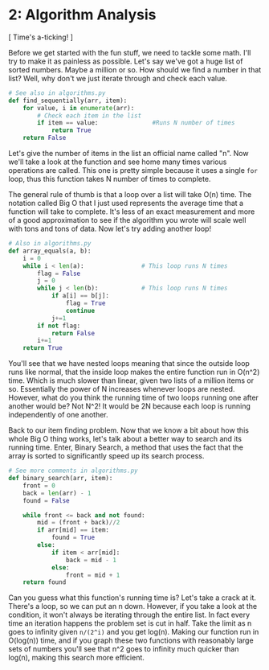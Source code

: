 # 2: Algorithm Analysis

[ Time's a-ticking! ]

Before we get started with the fun stuff, we need to tackle some math. I'll try
to make it as painless as possible. Let's say we've got a huge list of sorted numbers.
Maybe a million or so. How should we find a number in that list? Well, why don't
we just iterate through and check each value.

```python
# See also in algorithms.py
def find_sequentially(arr, item):
    for value, i in enumerate(arr):
        # Check each item in the list
        if item == value:               #Runs N number of times
            return True
    return False
```

Let's give the number of items in the list an official name called "n". Now we'll
take a look at the function and see home many times various operations are called.
This one is pretty simple because it uses a single ``for`` loop, thus this function
takes N number of times to complete.

The general rule of thumb is that a loop over a list will take O(n) time. The notation called Big O that I
just used represents the average time that a function will take to complete. It's less
of an exact measurement and more of a good approximation to see if the algorithm you
wrote will scale well with tons and tons of data. Now let's try adding another loop!

```python
# Also in algorithms.py
def array_equals(a, b):
    i = 0
    while i < len(a):                # This loop runs N times
        flag = False
        j = 0
        while j < len(b):            # This loop runs N times
            if a[i] == b[j]:
                flag = True
                continue
            j+=1
        if not flag:
            return False
        i+=1
    return True
```

You'll see that we have nested loops meaning that since the outside loop
runs like normal, that the inside loop makes the entire function run in O(n^2)
time. Which is much slower than linear, given two lists of a million items or so.
Essentially the power of N increases whenever loops are nested. However, what do
you think the running time of two loops running one after another would be? Not
N^2! It would be 2N because each loop is running independently of one another.

Back to our item finding problem. Now that we know a bit about how this whole
Big O thing works, let's talk about a better way to search and its running time.
Enter, Binary Search, a method that uses the fact that the array is sorted to
significantly speed up its search process.

```python
# See more comments in algorithms.py
def binary_search(arr, item):
    front = 0
    back = len(arr) - 1
    found = False

    while front <= back and not found:
        mid = (front + back)//2
        if arr[mid] == item:
            found = True
        else:
            if item < arr[mid]:
                back = mid - 1
            else:
                front = mid + 1
    return found
```

Can you guess what this function's running time is? Let's take a crack at it.
There's a loop, so we can put an n down. However, if you take a look at the condition,
it won't always be iterating through the entire list. In fact every time an iteration
happens the problem set is cut in half. Take the limit as n goes to infinity given ``n/(2^i)``
and you get log(n). Making our function run in O(log(n)) time, and if you graph these
two functions with reasonably large sets of numbers you'll see that n^2 goes to infinity
much quicker than log(n), making this search more efficient.
